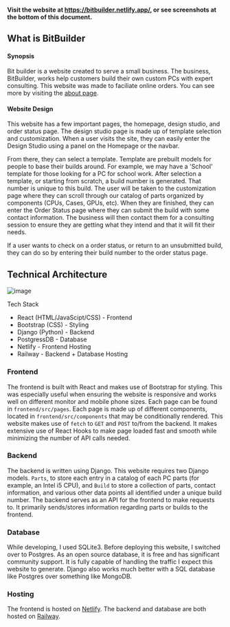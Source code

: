 #### Visit the website at https://bitbuilder.netlify.app/, or see screenshots at the bottom of this document. 
## What is BitBuilder
#### Synopsis 
Bit builder is a website created to serve a small business. The business, BitBuilder, works help customers build their own custom PCs with expert consulting. This website was made to faciliate online orders. You can see more by visiting the [about page](https://bitbuilder.netlify.app/Contact_Us).
#### Website Design
This website has a few important pages, the homepage, design studio, and order status page. The design studio page is made up of template selection and customization. When a user visits the site, they can easily enter the Design Studio using a panel on the Homepage or the navbar. 

From there, they can select a template. Template are prebuilt models for people to base their builds around. For example, we may have a 'School' template for those looking for a PC for school work. After selection a template, or starting from scratch, a build number is generated. That number is unique to this build. The user will be taken to the customization page where they can scroll through our catalog of parts organized by components (CPUs, Cases, GPUs, etc). When they are finished, they can enter the Order Status page where they can submit the build with some contact information. The business will then contact them for a consulting session to ensure they are getting what they intend and that it will fit their needs. 

If a user wants to check on a order status, or return to an unsubmitted build, they can do so by entering their build number to the order status page. 

## Technical Architecture
![image](![image](https://github.com/PhiJam1/PCBuilder/assets/79670114/4d918116-f499-4c14-9d13-b3bbccfdafb7))


Tech Stack
- React (HTML/JavaScipt/CSS)  - Frontend
- Bootstrap (CSS) - Styling
- Django (Python) - Backend
- PostgressDB - Database
- Netlify - Frontend Hosting
- Railway - Backend + Database Hosting

### Frontend 
The frontend is built with React and makes use of Bootstrap for styling. This was especially useful when ensuring the website is responsive and works well on different monitor and mobile phone sizes. Each page can be found in `frontend/src/pages`. Each page is made up of different components, located in `frontend/src/components` that may be conditionally rendered. This website makes use of `fetch` to `GET` and `POST` to/from the backend. It makes extensive use of React Hooks to make page loaded fast and smooth while minimizing the number of API calls needed. 
### Backend
The backend is written using Django. This website requires two Django models. `Parts`, to store each entry in a catalog of each PC parts (for example, an Intel i5 CPU), and `Build` to store a collection of parts, contact information, and various other data points all identified under a unique build number. The backend serves as an API for the frontend to make requests to. It primarily sends/stores information regarding parts or builds to the frontend.

### Database
While developing, I used SQLite3. Before deploying this website, I switched over to Postgres. As an open source database, it is free and has significant community support. It is fully capable of handling the traffic I expect this website to generate. Django also works much better with a SQL database like Postgres over something like MongoDB.
### Hosting
The frontend is hosted on [Netlify](https://www.netlify.com/). The backend and database are both hosted on [Railway](https://railway.app/).
